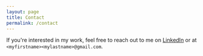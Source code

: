 ```yaml
---
layout: page
title: Contact
permalink: /contact
---
```


If you're interested in my work, feel free to reach out to me on [LinkedIn](https://www.linkedin.com/in/mateus-rigo-noriller-093991172/) or at `<myfirstname><mylastname>@gmail.com`.
